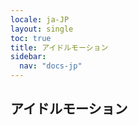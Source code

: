 ```yaml
---
locale: ja-JP
layout: single
toc: true
title: アイドルモーション
sidebar:
  nav: "docs-jp"
---
```

## アイドルモーション